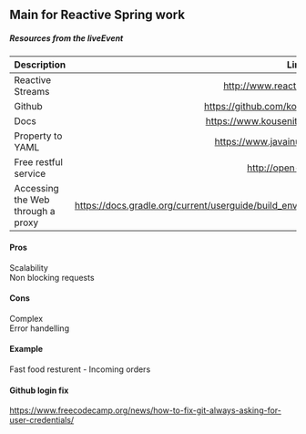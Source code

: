## Main for Reactive Spring work

##### Resources from the liveEvent  
| Description   |     Link      |
| ------------- |:-------------:|
| Reactive Streams | http://www.reactive-streams.org/ |  
| Github | https://github.com/kousen/reactive-spring |  
| Docs | https://www.kousenit.com/reactivespring/ |  
| Property to YAML | https://www.javainuse.com/app2yaml |  
| Free restful service | http://open-notify.org/ |  
| Accessing the Web through a proxy | https://docs.gradle.org/current/userguide/build_environment.html#sec:accessing_the_web_via_a_proxy |  

#### Pros
Scalability  
Non blocking requests  

#### Cons
Complex  
Error handelling  

#### Example  
Fast food resturent - Incoming orders  

#### Github login fix
https://www.freecodecamp.org/news/how-to-fix-git-always-asking-for-user-credentials/  

